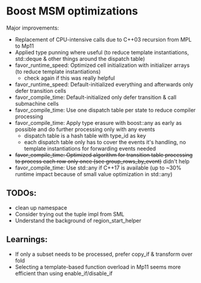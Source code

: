 # Boost MSM optimizations

Major improvements:

- Replacement of CPU-intensive calls due to C++03 recursion from MPL to Mp11
- Applied type punning where useful (to reduce template instantiations, std::deque & other things around the dispatch table)
- favor_runtime_speed: Optimized cell initialization with initializer arrays (to reduce template instantiations)
  - check again if this was really helpful
- favor_runtime_speed: Default-initialized everything and afterwards only defer transition cells
- favor_compile_time: Default-initialized only defer transition & call submachine cells
- favor_compile_time: Use one dispatch table per state to reduce compiler processing
- favor_compile_time: Apply type erasure with boost::any as early as possible and do further processing only with any events
  - dispatch table is a hash table with type_id as key
  - each dispatch table only has to cover the events it's handling, no template instantiations for forwarding events needed
- ~~favor_compile_time: Optimized algorithm for transition table processing to process each row only once (see group_rows_by_event)~~ didn't help
 - favor_compile_time: Use std::any if C++17 is available (up to ~30% runtime impact because of small value optimization in std::any)


## TODOs:

- clean up namespace
- Consider trying out the tuple impl from SML
- Understand the background of region_start_helper

## Learnings:

- If only a subset needs to be processed, prefer copy_if & transform over fold
- Selecting a template-based function overload in Mp11 seems more efficient than using enable_if/disable_if
